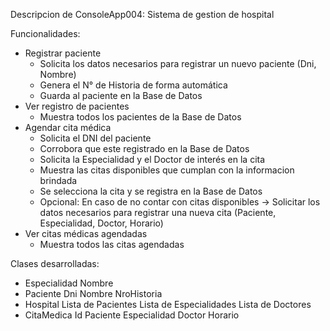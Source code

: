 Descripcion de ConsoleApp004: Sistema de gestion de hospital

Funcionalidades:
- Registrar paciente
    * Solicita los datos necesarios para registrar un nuevo paciente (Dni, Nombre)
    * Genera el N° de Historia de forma automática
    * Guarda al paciente en la Base de Datos
- Ver registro de pacientes
    * Muestra todos los pacientes de la Base de Datos
- Agendar cita médica
    * Solicita el DNI del paciente
    * Corrobora que este registrado en la Base de Datos
    * Solicita la Especialidad y el Doctor de interés en la cita
    * Muestra las citas disponibles que cumplan con la informacion brindada
    * Se selecciona la cita y se registra en la Base de Datos
    * Opcional: En caso de no contar con citas disponibles → Solicitar los datos necesarios para registrar una nueva cita (Paciente, Especialidad, Doctor, Horario)
- Ver citas médicas agendadas
    * Muestra todos las citas agendadas

Clases desarrolladas:
- Especialidad
    Nombre
- Paciente
    Dni
    Nombre
    NroHistoria
- Hospital
    Lista de Pacientes
    Lista de Especialidades
    Lista de Doctores
- CitaMedica
    Id
    Paciente
    Especialidad
    Doctor
    Horario
